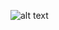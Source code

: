 ![alt text](https://uploaddeimagens.com.br/images/001/909/410/original/angular.jpg "Paper Dashboard PRO Angular")